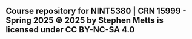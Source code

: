 ## Course repository for NINT5380 | CRN 15999 - Spring 2025 © 2025 by Stephen Metts is licensed under CC BY-NC-SA 4.0 